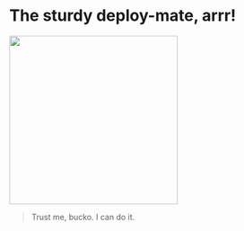 # The sturdy deploy-mate, arrr!
<img src="http://hanseventures.s3.amazonaws.com/github/deploy-mate.jpg" width="300" />

> Trust me, bucko. I can do it.
